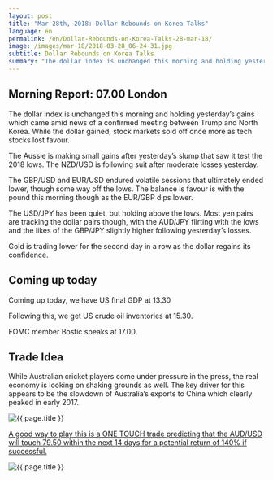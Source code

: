 ```yaml
---
layout: post
title: "Mar 28th, 2018: Dollar Rebounds on Korea Talks"
language: en
permalink: /en/Dollar-Rebounds-on-Korea-Talks-28-mar-18/
image: /images/mar-18/2018-03-28_06-24-31.jpg
subtitle: Dollar Rebounds on Korea Talks
summary: "The dollar index is unchanged this morning and holding yesterday’s gains which came amid news of a confirmed meeting between Trump and North Korea. While the dollar gained, stock markets sold off once more as tech stocks lost favour"
---
```

## Morning Report: 07.00 London

The dollar index is unchanged this morning and holding yesterday’s gains which came amid news of a confirmed meeting between Trump and North Korea. While the dollar gained, stock markets sold off once more as tech stocks lost favour. 

The Aussie is making small gains after yesterday’s slump that saw it test the 2018 lows. The NZD/USD is following suit after moderate losses yesterday. 

The GBP/USD and EUR/USD endured volatile sessions that ultimately ended lower, though some way off the lows. The balance is favour is with the pound this morning though as the EUR/GBP dips lower. 

The USD/JPY has been quiet, but holding above the lows. Most yen pairs are tracking the dollar pairs though, with the AUD/JPY flirting with the lows and the likes of the GBP/JPY slightly higher following yesterday’s losses. 

Gold is trading lower for the second day in a row as the dollar regains its confidence. 

## Coming up today 

Coming up today, we have US final GDP at 13.30

Following this, we get US crude oil inventories at 15.30. 

FOMC member Bostic speaks at 17.00. 

## Trade Idea

While Australian cricket players come under pressure in the press, the real economy is looking on shaking grounds as well. The key driver for this appears to be the slowdown of Australia’s exports to China which clearly peaked in early 2017.

<img class="post-image" src="{{ site.url }}/images/mar-18/2018-03-28_06-24-31.jpg" alt="{{ page.title }}" title="{{ page.title }}">

<a href="%LINK%%?currency=GBP&market=forex&underlying=frxAUDJPY&formname=touchnotouch&duration_amount=14&duration_units=d&amount=10&amount_type=payout&expiry_type=duration&barrier=79.50" target="_blank">A good way to play this is a ONE TOUCH trade predicting that the AUD/USD will touch 79.50 within the next 14 days for a potential return of 140% if successful.</a>

<img class="post-image" src="{{ site.url }}/images/mar-18/2018-03-28_06-26-06.jpg" alt="{{ page.title }}" title="{{ page.title }}">
